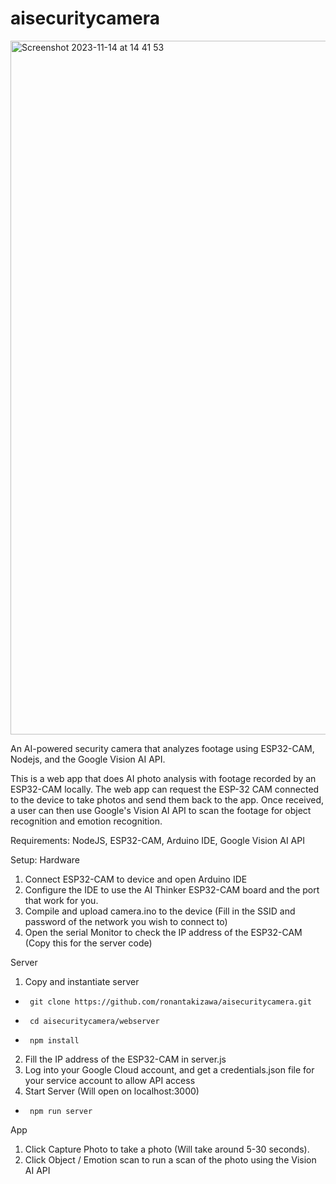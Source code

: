 # aisecuritycamera


<img width="1110" alt="Screenshot 2023-11-14 at 14 41 53" src="https://github.com/ronantakizawa/aisecuritycamera/assets/71115970/19cdc36a-12d6-4d45-8842-0594f0b82573">


An AI-powered security camera that analyzes footage using ESP32-CAM, Nodejs, and the Google Vision AI API. 

This is a web app that does AI photo analysis with footage recorded by an ESP32-CAM locally. The web app can request the ESP-32 CAM connected to the device to take photos and send them back to the app. Once received, a user can then use Google's Vision AI API to scan the footage for object recognition and emotion recognition. 

Requirements:
NodeJS, ESP32-CAM, Arduino IDE, Google Vision AI API

Setup:
Hardware
1. Connect ESP32-CAM to device and open Arduino IDE
2. Configure the IDE to use the AI Thinker ESP32-CAM board and the port that work for you.
3. Compile and upload camera.ino to the device (Fill in the SSID and password of the network you wish to connect to)
4. Open the serial Monitor to check the IP address of the ESP32-CAM (Copy this for the server code)

Server
1. Copy and instantiate server
-      git clone https://github.com/ronantakizawa/aisecuritycamera.git
-      cd aisecuritycamera/webserver
-      npm install
2. Fill the IP address of the ESP32-CAM in server.js
3. Log into your Google Cloud account, and get a credentials.json file for your service account to allow API access
4. Start Server (Will open on localhost:3000)
-      npm run server

App
1. Click Capture Photo to take a photo (Will take around 5-30 seconds).
2. Click Object / Emotion scan to run a scan of the photo using the Vision AI API





